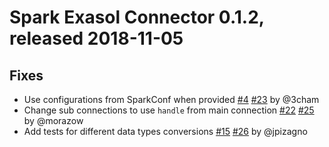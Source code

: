 # Spark Exasol Connector 0.1.2, released 2018-11-05

## Fixes

* Use configurations from SparkConf when provided
  [#4](https://github.com/exasol/spark-connector/issues/4)
  [#23](https://github.com/exasol/spark-connector/pull/23) by @3cham
* Change sub connections to use `handle` from main connection
  [#22](https://github.com/exasol/spark-connector/issues/22)
  [#25](https://github.com/exasol/spark-connector/pull/25) by @morazow
* Add tests for different data types conversions
  [#15](https://github.com/exasol/spark-connector/issues/15)
  [#26](https://github.com/exasol/spark-connector/pull/26) by @jpizagno
